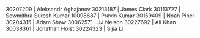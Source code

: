 30207209 | Aleksandr Aghajanov
30213187 | James Clark
30113727 | Sowmithra Suresh Kumar
10098687 | Pravin Kumar
30159409 | Noah Pinel
30204315 | Adam Shaw
30062571 | JJ Nelson
30227692 | Ali Khan
30038361 | Jonathan Holst
30224323 | Sijia Li
